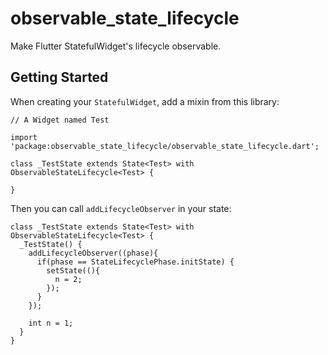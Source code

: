 # observable_state_lifecycle

Make Flutter StatefulWidget's lifecycle observable.

## Getting Started

When creating your `StatefulWidget`, add a mixin from this library:
```
// A Widget named Test

import 'package:observable_state_lifecycle/observable_state_lifecycle.dart';

class _TestState extends State<Test> with ObservableStateLifecycle<Test> {

}

```

Then you can call `addLifecycleObserver` in your state:

```
class _TestState extends State<Test> with ObservableStateLifecycle<Test> {
  _TestState() {
    addLifecycleObserver((phase){
      if(phase == StateLifecyclePhase.initState) {
        setState((){
          n = 2;
        });
      }
    });

    int n = 1;
  }
}

```

